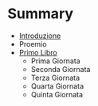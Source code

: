 # Summary

* [Introduzione](Introduzione.md)
* Proemio
* [Primo Libro](Libro1/giorno1.md)
  * Prima Giornata
  * Seconda Giornata
  * Terza Giornata
  * Quarta Giornata
  * Quinta Giornata

